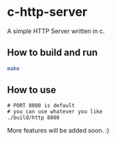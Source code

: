 # c-http-server
A simple HTTP Server written in c.

## How to build and run

```sh
make
```

## How to use
```
# PORT 8080 is default
# you can use whatever you like
./build/http 8080
```

More features will be added soon. :)

